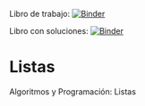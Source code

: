 Libro de trabajo: [![Binder](https://mybinder.org/badge_logo.svg)](https://mybinder.org/v2/gh/jzaldivar/Listas/HEAD?filepath=Listas.ipynb)

Libro con soluciones: [![Binder](https://mybinder.org/badge_logo.svg)](https://mybinder.org/v2/gh/jzaldivar/Listas/HEAD)

# Listas
Algoritmos y Programación: Listas
